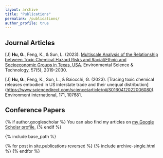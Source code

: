 ```yaml
---
layout: archive
title: "Publications"
permalink: /publications/
author_profile: true
---
```


## Journal Articles
[J] **Hu, G.**, Feng, K., & Sun, L. (2023). [Multiscale Analysis of the Relationship between Toxic Chemical Hazard Risks and Racial/Ethnic and Socioeconomic Groups in Texas, USA](https://pubs.acs.org/doi/abs/10.1021/acs.est.2c04302). Environmental Science & Technology, 57(5), 2019-2030. 

[J]  **Hu, G.**, Feng, K., Sun, L., & Baiocchi, G. (2023). [Tracing toxic chemical releases embodied in US interstate trade and their unequal distribution] (https://www.sciencedirect.com/science/article/pii/S0160412022006080). Environment international, 171, 107681. 

## Conference Papers



{% if author.googlescholar %}
  You can also find my articles on <u><a href="{{author.googlescholar}}">my Google Scholar profile</a>.</u>
{% endif %}

{% include base_path %}

{% for post in site.publications reversed %}
  {% include archive-single.html %}
{% endfor %}
